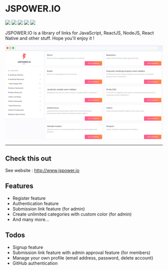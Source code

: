 # JSPOWER.IO

![](https://img.shields.io/github/last-commit/stevenpersia/jspower.io.svg?style=for-the-badge)
![](https://img.shields.io/snyk/vulnerabilities/github/stevenpersia/jspower.io.svg?style=for-the-badge)
![](https://img.shields.io/codeclimate/maintainability/stevenpersia/jspower.io.svg?style=for-the-badge)
![](https://img.shields.io/github/license/stevenpersia/jspower.io.svg?style=for-the-badge)
![](https://img.shields.io/badge/You%20like%20%3F-star%20me-blue.svg?style=for-the-badge)

JSPOWER.IO is a library of links for JavaScript, ReactJS, NodeJS, React Native and other stuff. Hope you'll enjoy it !

[![](https://github.com/stevenpersia/jspower.io/blob/master/src/assets/images/preview-jspower.png)](http://www.jspower.io)

---

## Check this out

See website : http://www.jspower.io

## Features

- Register feature
- Authentication feature
- Submission link feature (for admin)
- Create unlimited categories with custom color (for admin)
- And many more...

## Todos

 - Signup feature
 - Submission link feature with admin approval feature (for members)
 - Manage your own profile (email address, password, delete account)
 - GitHub authentication
